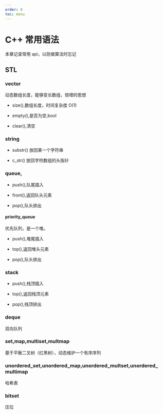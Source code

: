 ```yaml
---
order: 8
toc: menu
---
```


# C++ 常用语法

本章记录常用 api，以防做算法时忘记

## STL

### vector

动态数组长度，能够变长数组，倍增的思想

- size(),数组长度，时间复杂度 O(1)

- empty(),是否为空,bool

- clear(),清空

### string

- substr() 放回某一个字符串

- c_str() 放回字符数组的头指针

### queue,

- push(),队尾插入

- front(),返回队头元素

- pop(),队头排出

#### priority_queue

优先队列，是一个堆。

- push(),堆尾插入

- top(),返回堆头元素

- pop(),队头排出

### stack

- push(),栈顶插入

- top(),返回栈顶元素

- pop(),栈顶排出

### deque

双向队列

### set,map,multiset,multmap

基于平衡二叉树（红黑树），动态维护一个有序序列

### unordered_set,unordered_map,unordered_multset,unordered_multimap

哈希表

### bitset

压位
